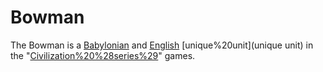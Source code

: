 # Bowman

The Bowman is a [Babylonian](Babylonian) and [English](English) [unique%20unit](unique unit) in the "[Civilization%20%28series%29](Civilization)" games.